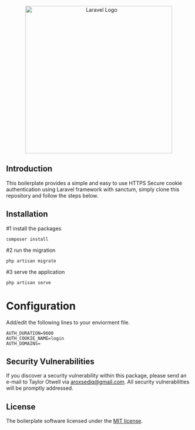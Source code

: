 <p align="center"><a href="https://laravel.com" target="_blank"><img src="https://raw.githubusercontent.com/laravel/art/master/logo-lockup/5%20SVG/2%20CMYK/1%20Full%20Color/laravel-logolockup-cmyk-red.svg" width="400" alt="Laravel Logo"></a></p>


## Introduction

This boilerplate provides a simple and easy to use HTTPS Secure cookie authentication using Laravel framework with sanctum, simply clone this repository and follow the steps below.

## Installation

#1 install the packages

```console
composer install
```

#2 run the migration

```console
php artisan migrate
```

#3 serve the application

```console
php artisan serve
```

# Configuration

Add/edit the following lines to your enviorment file.

```
AUTH_DURATION=9600
AUTH_COOKIE_NAME=login
AUTH_DOMAINS=
```

## Security Vulnerabilities

If you discover a security vulnerability within this package, please send an e-mail to Taylor Otwell via [aroxsediq@gmail.com](mailto:aroxsediq@gmail.com). All security vulnerabilities will be promptly addressed.

## License

The boilerplate software licensed under the [MIT license](https://opensource.org/licenses/MIT).
